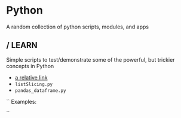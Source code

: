 Python
=========

A random collection of python scripts, modules, and apps

/ LEARN
---------
Simple scripts to test/demonstrate some of the powerful, but trickier concepts in Python
- [a relative link](listComprehension.py)
- ``listSlicing.py``
- ``pandas_dataframe.py``

``
Examples:

``

